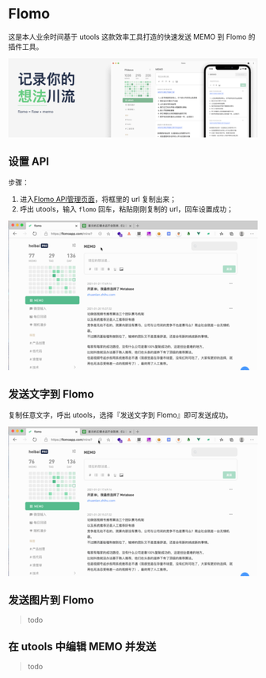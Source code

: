 # Flomo
这是本人业余时间基于 utools 这款效率工具打造的快速发送 MEMO 到 Flomo 的插件工具。

![记录你的想法川流](./screenshots/slogan.png)

## 设置 API

步骤：
1. 进入[Flomo API管理页面](https://flomoapp.com/mine?source=incoming_webhook)，将框里的 url 复制出来；
2. 呼出 utools，输入 `flomo` 回车，粘贴刚刚复制的 url，回车设置成功；

![设置 API](./screenshots/setapi.gif)

## 发送文字到 Flomo
复制任意文字，呼出 utools，选择『发送文字到 Flomo』即可发送成功。

![发送文字](./screenshots/sendtext.gif)

## 发送图片到 Flomo
> todo

## 在 utools 中编辑 MEMO 并发送
> todo

